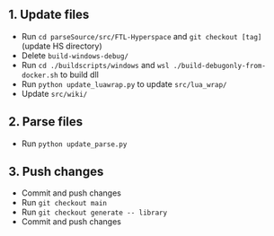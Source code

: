 ## 1. Update files
- Run `cd parseSource/src/FTL-Hyperspace` and `git checkout [tag]` (update HS directory)
- Delete `build-windows-debug/`
- Run `cd ./buildscripts/windows` and `wsl ./build-debugonly-from-docker.sh` to build dll
- Run `python update_luawrap.py` to update `src/lua_wrap/`
- Update `src/wiki/`

## 2. Parse files
- Run `python update_parse.py`

## 3. Push changes
- Commit and push changes
- Run `git checkout main`
- Run `git checkout generate -- library`
- Commit and push changes